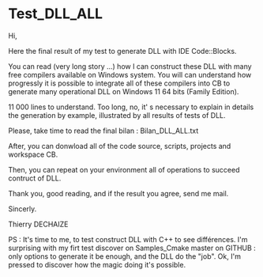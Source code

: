 # Test_DLL_ALL

Hi, 

Here the final result of my test to generate DLL with IDE Code::Blocks. 

You can read (very long story ...) how I can construct these DLL with many free compilers available on Windows system.
You will can understand how progressly it is possible to integrate all of these compilers into CB to generate many 
operational DLL on Windows 11 64 bits (Family Edition). 

11 000 lines to understand. Too long, no, it' s necessary to explain in details the generation by example, illustrated by
all results of tests of DLL.

Please, take time to read the final bilan : Bilan_DLL_ALL.txt 

After, you can donwload all of the code source, scripts, projects and workspace CB.

Then, you can repeat on your environment all of operations to succeed contruct of DLL.

Thank you, good reading, and if the result you agree, send me mail.

Sincerly.

Thierry DECHAIZE

PS : It's time to me, to test construct DLL with C++ to see différences.
    I'm surprising with my firt test discover on Samples_Cmake master on GITHUB : only options to generate it be enough,
    and the DLL do the "job". Ok, I'm pressed to discover how the magic doing it's possible.
